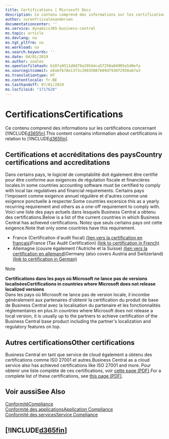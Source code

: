 ```yaml
---
title: Certifications | Microsoft Docs
description: Ce contenu comprend des informations sur les certifications concernant Business Central.
author: sorenfriisalexandersen
documentationcenter: ''
ms.service: dynamics365-business-central
ms.topic: article
ms.devlang: na
ms.tgt_pltfrm: na
ms.workload: na
ms.search.keywords: ''
ms.date: 04/01/2019
ms.author: soalex
ms.openlocfilehash: b18fa9511d8d79a2954dca57250a04905e5d0efa
ms.sourcegitcommit: e8abfb78e13f3c29035087b09d7930f2950ab7a3
ms.translationtype: HT
ms.contentlocale: fr-BE
ms.lasthandoff: 07/01/2019
ms.locfileid: "1717620"
---
```

# <a name="certifications"></a><span data-ttu-id="c519a-103">Certifications</span><span class="sxs-lookup"><span data-stu-id="c519a-103">Certifications</span></span>  
<span data-ttu-id="c519a-104">Ce contenu comprend des informations sur les certifications concernant [!INCLUDE[d365fin](../includes/d365fin_md.md)].</span><span class="sxs-lookup"><span data-stu-id="c519a-104">This content contains information about certifications in relation to [!INCLUDE[d365fin](../includes/d365fin_md.md)].</span></span>  

## <a name="country-certifications-and-accreditations"></a><span data-ttu-id="c519a-105">Certifications et accréditations des pays</span><span class="sxs-lookup"><span data-stu-id="c519a-105">Country certifications and accreditations</span></span>
<span data-ttu-id="c519a-106">Dans certains pays, le logiciel de comptabilité doit également être certifié pour être conforme aux exigences de régulation fiscale et financières locales.</span><span class="sxs-lookup"><span data-stu-id="c519a-106">In some countries accounting software must be certified to comply with local tax regulatives and financial requirements.</span></span> <span data-ttu-id="c519a-107">Certains pays l'imposent comme exigence annuel régulière et d'autres comme une exigence ponctuelle à respecter.</span><span class="sxs-lookup"><span data-stu-id="c519a-107">Some countries excersice this as a yearly recurring requirement and others as a one-off requirement to comply with.</span></span> <span data-ttu-id="c519a-108">Voici une liste des pays actuels dans lesquels Business Central a obtenu des certifications.</span><span class="sxs-lookup"><span data-stu-id="c519a-108">Below is a list of the current countries in which Business Central has achieved certifications.</span></span> <span data-ttu-id="c519a-109">Notez que seuls certains pays ont cette exigence.</span><span class="sxs-lookup"><span data-stu-id="c519a-109">Note that only some countries have this requirement.</span></span>  
- <span data-ttu-id="c519a-110">France (Certification d'audit fiscal) [(lien vers la certification en français)](https://services.infocert.org/certificats/CERTIF-07-181-R16.pdf)</span><span class="sxs-lookup"><span data-stu-id="c519a-110">France (Tax Audit Certification) [(link to certification in French)](https://services.infocert.org/certificats/CERTIF-07-181-R16.pdf)</span></span> 
- <span data-ttu-id="c519a-111">Allemagne (couvre également l'Autriche et la Suisse) [(lien vers la certification en allemand)](https://www.bdo.de/de-de/themen/softwarebescheinungen/bdo/microsoft-dynamics-365-business-central)</span><span class="sxs-lookup"><span data-stu-id="c519a-111">Germany (also covers Austria and Switzerland) [(link to certification in German)](https://www.bdo.de/de-de/themen/softwarebescheinungen/bdo/microsoft-dynamics-365-business-central)</span></span>

> [!NOTE]  
>  <span data-ttu-id="c519a-112">**Certifications dans les pays où Microsoft ne lance pas de versions localisées**</span><span class="sxs-lookup"><span data-stu-id="c519a-112">**Certifications in countries where Microsoft does not release localized versions**</span></span>  
> <span data-ttu-id="c519a-113">Dans les pays où Microsoft ne lance pas de version locale, il incombe généralement aux partenaires d'obtenir la certification du produit de base de Business Central avec la localisation du partenaire et les fonctionnalités réglementaires en plus.</span><span class="sxs-lookup"><span data-stu-id="c519a-113">In countries where Microsoft does not release a local version, it is usually up to the partners to achieve certification of the Business Central base product including the partner's localization and regulatory features on top.</span></span>

## <a name="other-certifications"></a><span data-ttu-id="c519a-114">Autres certifications</span><span class="sxs-lookup"><span data-stu-id="c519a-114">Other certifications</span></span>  
<span data-ttu-id="c519a-115">Business Central en tant que service de cloud également a obtenu des certifications comme ISO 27001 et autres.</span><span class="sxs-lookup"><span data-stu-id="c519a-115">Business Central as a cloud service also has achieved certifications like ISO 27001 and more.</span></span> <span data-ttu-id="c519a-116">Pour obtenir une liste complète de ces certifications, voir [cette page (PDF)](https://aka.ms/d365-compliance-list).</span><span class="sxs-lookup"><span data-stu-id="c519a-116">For a complete list of these certifications, see [this page (PDF)](https://aka.ms/d365-compliance-list).</span></span>

## <a name="see-also"></a><span data-ttu-id="c519a-117">Voir aussi</span><span class="sxs-lookup"><span data-stu-id="c519a-117">See Also</span></span>  
[<span data-ttu-id="c519a-118">Conformité</span><span class="sxs-lookup"><span data-stu-id="c519a-118">Compliance</span></span>](compliance-overview.md)  
[<span data-ttu-id="c519a-119">Conformité des applications</span><span class="sxs-lookup"><span data-stu-id="c519a-119">Application Compliance</span></span>](compliance-application-compliance.md)  
[<span data-ttu-id="c519a-120">Conformité des services</span><span class="sxs-lookup"><span data-stu-id="c519a-120">Service Compliance</span></span>](compliance-service-compliance.md)  

 ## [!INCLUDE[d365fin](../includes/free_trial_md.md)]  
 
